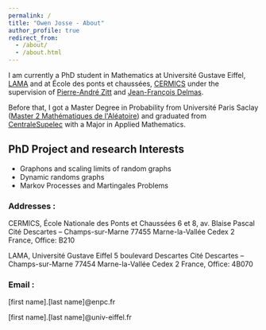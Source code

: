 ```yaml
---
permalink: /
title: "Owen Josse - About"
author_profile: true
redirect_from: 
  - /about/
  - /about.html
---
```


I am currently a PhD student in Mathematics at Université Gustave Eiffel, [LAMA](https://lama-umr8050.fr) and at École des ponts et chaussées, [CERMICS](https://cermics-lab.enpc.fr) under the supervision of [Pierre-André Zitt](https://zitt.perso.math.cnrs.fr) and [Jean-François Delmas](https://cermics.enpc.fr/~delmas/).

Before that, I got a Master Degree in Probability from Université Paris Saclay ([Master 2 Mathématiques de l'Aléatoire](https://www.imo.universite-paris-saclay.fr/fr/etudiants/masters/mathematiques-et-applications/m2/mathematiques-de-laleatoire/)) and graduated from [CentraleSupelec](https://www.centralesupelec.fr/en) with a Major in Applied Mathematics.

PhD Project and research Interests
----

* Graphons and scaling limits of random graphs
* Dynamic randoms graphs
* Markov Processes and Martingales Problems

### Addresses : 

CERMICS, École Nationale des Ponts et Chaussées 6 et 8, av. Blaise Pascal Cité Descartes – Champs-sur-Marne 77455 Marne-la-Vallée Cedex 2 France, Office: B210

LAMA, Université Gustave Eiffel 5 boulevard Descartes Cité Descartes – Champs-sur-Marne 77454 Marne-la-Vallée Cedex 2 France, Office: 4B070

### Email :

[first name].[last name]@enpc.fr

[first name].[last name]@univ-eiffel.fr

